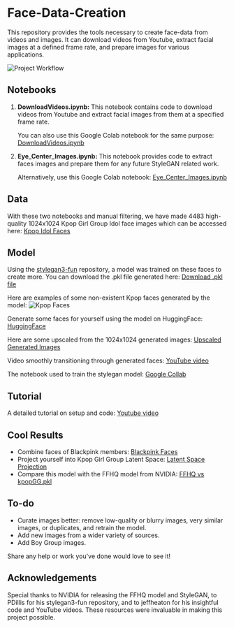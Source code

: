 # Face-Data-Creation
This repository provides the tools necessary to create face-data from videos and images. It can download videos from Youtube, extract facial images at a defined frame rate, and prepare images for various applications.

![Project Workflow](https://github.com/rossellison/face-data-creation/blob/main/Capturing%20Faces%20From%20Video%20480p.gif?raw=true)


## Notebooks

1. **DownloadVideos.ipynb:** This notebook contains code to download videos from Youtube and extract facial images from them at a specified frame rate. 

    You can also use this Google Colab notebook for the same purpose: [DownloadVideos.ipynb](https://colab.research.google.com/drive/1NLgZPKEjmmntgujIl5TtMA_tFeQolBKl?usp=drive_link)
    
2. **Eye_Center_Images.ipynb:** This notebook provides code to extract faces images and prepare them for any future StyleGAN related work.

    Alternatively, use this Google Colab notebook: [Eye_Center_Images.ipynb](https://colab.research.google.com/drive/1t_8N1MT2Zt_hfrGCWJsX76caxhIDy1V_?usp=drive_link)

## Data
With these two notebooks and manual filtering, we have made 4483 high-quality 1024x1024 Kpop Girl Group Idol face images which can be accessed here: [Kpop Idol Faces](https://www.kaggle.com/datasets/rossellison/kpop-idol-faces)

## Model
Using the [stylegan3-fun](https://github.com/PDillis/stylegan3-fun) repository, a model was trained on these faces to create more. You can download the .pkl file generated here: [Download .pkl file](https://huggingface.co/rossellison/kpop-face-generator/blob/main/kpopGG.pkl) 

Here are examples of some non-existent Kpop faces generated by the model: ![Kpop Faces](https://i.imgur.com/jBlfZtM.png)

Generate some faces for yourself using the model on HuggingFace: [HuggingFace](https://imgur.com/u8uS6PU)

Here are some upscaled from the 1024x1024 generated images: [Upscaled Generated Images](https://imgur.com/a/iPYLCYe)

Video smoothly transitioning through generated faces: [YouTube video](https://www.youtube.com/watch?v=lNuxvZI3syM)

The notebook used to train the stylegan model: [Google Collab](https://colab.research.google.com/drive/1YQJY-xx7kcmRgo9Rcre_a3gfnT9fpc2z?usp=sharing)

## Tutorial
A detailed tutorial on setup and code: [Youtube video](https://www.youtube.com/watch?v=3oqSJHWLuXs)

## Cool Results
- Combine faces of Blackpink members: [Blackpink Faces](https://imgur.com/Xho0rVt)
- Project yourself into Kpop Girl Group Latent Space: [Latent Space Projection](https://imgur.com/5Oa5W5Z)
- Compare this model with the FFHQ model from NVIDIA: [FFHQ vs kpopGG.pkl](https://imgur.com/1G6xkhJ)

## To-do
- Curate images better: remove low-quality or blurry images, very similar images, or duplicates, and retrain the model.
- Add new images from a wider variety of sources.
- Add Boy Group images.

Share any help or work you've done would love to see it!

## Acknowledgements
Special thanks to NVIDIA for releasing the FFHQ model and StyleGAN, to PDillis for his stylegan3-fun repository, and to jeffheaton for his insightful code and YouTube videos. These resources were invaluable in making this project possible.
